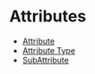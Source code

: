 # Attributes

  * [Attribute](/beta/attributes/attribute)
  * [Attribute Type](/beta/attributes/type)
  * [SubAttribute](/beta/attributes/subattribute)
